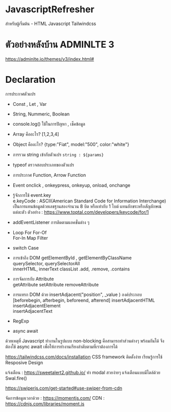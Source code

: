 # JavascriptRefresher
สำหรับผู้เริ่มต้น - HTML Javascript Tailwindcss

# ตัวอย่างหลังบ้าน ADMINLTE 3
https://adminlte.io/themes/v3/index.html#

# Declaration
การประกาศตัวแปร
- Const , Let , Var 
- String, Nummeric, Boolean
- console.log() ใช้ในการปัญหา , เช็คข้อมูล
- Array คืออะไร? [1,2,3,4]
- Object คืออะไร? {type:"Fiat", model:"500", color:"white"}
- การรวม string เข้ากับตัวแปร ` string : ${params} `
- typeof ตรวจสอบประเภทของตัวแปร
- การประกาศ Function, Arrow Function
- Event onclick , onkeypress, onkeyup, onload, onchange 
- รู้จักการใช้ event.key  
    e.keyCode : ASCII(American Standard Code for Information Interchange)
    เป็นการแทนข้อมูลด้วยเลขฐานสองจำนวน 8 บิต หรือเท่ากับ 1 ไบต์ แทนอักขระหรือสัญลักษณ์แต่ละตัว 
    ตัวอย่าง :  https://www.toptal.com/developers/keycode/for/1

- addEventListener การติดตามแอคชั่นต่าง ๆ
- Loop 
    For
    For-Of  
    For-In
    Map
    Filter
- switch Case

- การเข้าถึง DOM 
    getElementById , getElementByClassName  
    querySelector, querySelectorAll  
    innerHTML, innerText
    classList .add, .remove, .contains

- การจัดการกับ Attribute  
    getAttribute
    setAttribute
    removeAttribute

- การแทรก DOM ด้วย insertAdjacent("position", _value ) องค์ประกอบ [beforebegin, afterbegin, beforeend, afterend]
    insertAdjacentHTML
    insertAdjacentElement  
    insertAdjacentText
 
- RegExp 
- async await 

ด้วยเหตุที่ Javascript ทำงานในรูปแบบ non-blocking คือสามารถทำส่วนต่างๆ พร้อมกันได้
จึงต้องใช้ async await เพื่อให้การทำงานเรียงลำดับตามที่เราต้องการได้

<!-- รู้จักกับ TailwindCss -->
https://tailwindcss.com/docs/installation
CSS framework ติดตั้งง่าย เรียนรู้การใช้ Resposive Design

<!-- รู้จักกับ Sweetalert2 Modal -->
แจ้งเตือน : https://sweetalert2.github.io/
ทำ modal สวยง่ายๆ แจ้งเตือนแบบมีไตล์ด้วย Swal.fire()

<!-- รู้จักกับ SwiperJs ทำแบนเนอร์ สไลด์ --> 
https://swiperjs.com/get-started#use-swiper-from-cdn

<!-- MomentJs -->
จัดการข้อมูลเวลาด้วย : https://momentjs.com/
CDN : https://cdnjs.com/libraries/moment.js
